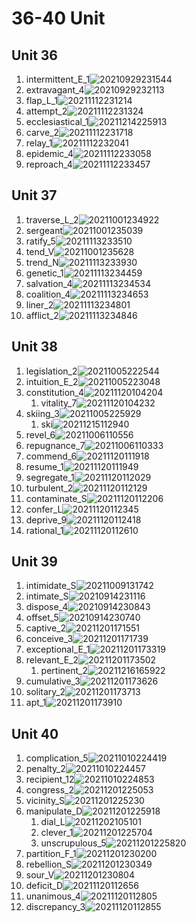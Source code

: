 # 36-40 Unit

## Unit 36

1. intermittent_E_1![20210929231544](https://raw.githubusercontent.com/Logible/Image/main/note_image/20210929231544.png)
2. extravagant_4![20210929232113](https://raw.githubusercontent.com/Logible/Image/main/note_image/20210929232113.png)
3. flap_L_1![20211112231214](https://raw.githubusercontent.com/Logible/Image/main/note_image/20211112231214.png)
4. attempt_2![20211112231324](https://raw.githubusercontent.com/Logible/Image/main/note_image/20211112231324.png)
5. ecclesiastical_1![20211214225913](https://raw.githubusercontent.com/Logible/Image/main/note_image/20211214225913.png)
6. carve_2![20211112231718](https://raw.githubusercontent.com/Logible/Image/main/note_image/20211112231718.png)
7. relay_1![20211112232041](https://raw.githubusercontent.com/Logible/Image/main/note_image/20211112232041.png)
8. epidemic_4![20211112233058](https://raw.githubusercontent.com/Logible/Image/main/note_image/20211112233058.png)
9. reproach_4![20211112233457](https://raw.githubusercontent.com/Logible/Image/main/note_image/20211112233457.png)

## Unit 37

1. traverse_L_2![20211001234922](https://raw.githubusercontent.com/Logible/Image/main/note_image/20211001234922.png)
2. sergeant![20211001235039](https://raw.githubusercontent.com/Logible/Image/main/note_image/20211001235039.png)
3. ratify_5![20211113233510](https://raw.githubusercontent.com/Logible/Image/main/note_image/20211113233510.png)
4. tend_V![20211001235628](https://raw.githubusercontent.com/Logible/Image/main/note_image/20211001235628.png)
5. trend_N![20211113233930](https://raw.githubusercontent.com/Logible/Image/main/note_image/20211113233930.png)
6. genetic_1![20211113234459](https://raw.githubusercontent.com/Logible/Image/main/note_image/20211113234459.png)
7. salvation_4![20211113234534](https://raw.githubusercontent.com/Logible/Image/main/note_image/20211113234534.png)
8. coalition_4![20211113234653](https://raw.githubusercontent.com/Logible/Image/main/note_image/20211113234653.png)
9. liner_2![20211113234801](https://raw.githubusercontent.com/Logible/Image/main/note_image/20211113234801.png)
10. afflict_2![20211113234846](https://raw.githubusercontent.com/Logible/Image/main/note_image/20211113234846.png)

## Unit 38

1. legislation_2![20211005222544](https://raw.githubusercontent.com/Logible/Image/main/note_image/20211005222544.png)
2. intuition_E_2![20211005223048](https://raw.githubusercontent.com/Logible/Image/main/note_image/20211005223048.png)
3. constitution_4![20211120104204](https://raw.githubusercontent.com/Logible/Image/main/note_image/20211120104204.png)
    1. vitality_7![20211120104232](https://raw.githubusercontent.com/Logible/Image/main/note_image/20211120104232.png)
4. skiing_3![20211005225929](https://raw.githubusercontent.com/Logible/Image/main/note_image/20211005225929.png)
    1. ski![20211215112940](https://raw.githubusercontent.com/Logible/Image/main/note_image/20211215112940.png)
5. revel_6![20211006110556](https://raw.githubusercontent.com/Logible/Image/main/note_image/20211006110556.png)
6. repugnance_7![20211006110333](https://raw.githubusercontent.com/Logible/Image/main/note_image/20211006110333.png)
7. commend_6![20211120111918](https://raw.githubusercontent.com/Logible/Image/main/note_image/20211120111918.png)
8. resume_1![20211120111949](https://raw.githubusercontent.com/Logible/Image/main/note_image/20211120111949.png)
9. segregate_1![20211120112029](https://raw.githubusercontent.com/Logible/Image/main/note_image/20211120112029.png)
10. turbulent_2![20211120112129](https://raw.githubusercontent.com/Logible/Image/main/note_image/20211120112129.png)
11. contaminate_S![20211120112206](https://raw.githubusercontent.com/Logible/Image/main/note_image/20211120112206.png)
12. confer_L![20211120112345](https://raw.githubusercontent.com/Logible/Image/main/note_image/20211120112345.png)
13. deprive_9![20211120112418](https://raw.githubusercontent.com/Logible/Image/main/note_image/20211120112418.png)
14. rational_1![20211120112610](https://raw.githubusercontent.com/Logible/Image/main/note_image/20211120112610.png)

## Unit 39

1. intimidate_S![20211009131742](https://raw.githubusercontent.com/Logible/Image/main/note_image/20211009131742.png)
2. intimate_S![20210914231116](https://raw.githubusercontent.com/Logible/Image/main/note_image/20210914231116.png)
3. dispose_4![20210914230843](https://raw.githubusercontent.com/Logible/Image/main/note_image/20210914230843.png)
4. offset_5![20210914230740](https://raw.githubusercontent.com/Logible/Image/main/note_image/20210914230740.png)
5. captive_2![20211201171551](https://raw.githubusercontent.com/Logible/Image/main/note_image/20211201171551.png)
6. conceive_3![20211201171739](https://raw.githubusercontent.com/Logible/Image/main/note_image/20211201171739.png)
7. exceptional_E_1![20211201173319](https://raw.githubusercontent.com/Logible/Image/main/note_image/20211201173319.png)
8. relevant_E_2![20211201173502](https://raw.githubusercontent.com/Logible/Image/main/note_image/20211201173502.png)
   1. pertinent_2![20211216165922](https://raw.githubusercontent.com/Logible/Image/main/note_image/20211216165922.png)
9. cumulative_3![20211201173626](https://raw.githubusercontent.com/Logible/Image/main/note_image/20211201173626.png)
10. solitary_2![20211201173713](https://raw.githubusercontent.com/Logible/Image/main/note_image/20211201173713.png)
11. apt_1![20211201173910](https://raw.githubusercontent.com/Logible/Image/main/note_image/20211201173910.png)

## Unit 40

1. complication_5![20211010224419](https://raw.githubusercontent.com/Logible/Image/main/note_image/20211010224419.png)
2. penalty_2![20211010224457](https://raw.githubusercontent.com/Logible/Image/main/note_image/20211010224457.png)
3. recipient_12![20211010224853](https://raw.githubusercontent.com/Logible/Image/main/note_image/20211010224853.png)
4. congress_2![20211201225053](https://raw.githubusercontent.com/Logible/Image/main/note_image/20211201225053.png)
5. vicinity_S![20211201225230](https://raw.githubusercontent.com/Logible/Image/main/note_image/20211201225230.png)
6. manipulate_D![20211201225918](https://raw.githubusercontent.com/Logible/Image/main/note_image/20211201225918.png)
    1. dial_L![20211202105101](https://raw.githubusercontent.com/Logible/Image/main/note_image/20211202105101.png)
    2. clever_1![20211201225704](https://raw.githubusercontent.com/Logible/Image/main/note_image/20211201225704.png)
    3. unscrupulous_5![20211201225820](https://raw.githubusercontent.com/Logible/Image/main/note_image/20211201225820.png)
7. partition_F_1![20211201230200](https://raw.githubusercontent.com/Logible/Image/main/note_image/20211201230200.png)
8. rebellion_S![20211201230349](https://raw.githubusercontent.com/Logible/Image/main/note_image/20211201230349.png)
9. sour_V![20211201230804](https://raw.githubusercontent.com/Logible/Image/main/note_image/20211201230804.png)
10. deficit_D![20211120112656](https://raw.githubusercontent.com/Logible/Image/main/note_image/20211120112656.png)
11. unanimous_4![20211120112805](https://raw.githubusercontent.com/Logible/Image/main/note_image/20211120112805.png)
12. discrepancy_3![20211120112855](https://raw.githubusercontent.com/Logible/Image/main/note_image/20211120112855.png)
